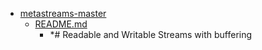 - <a href = "E:\Node_projects\Node_Way\ArchivTSH_2\ArhivMetarhia_2\metastreams-master\cat.metastreams-master\dir.metastreams-master.md">metastreams-master</a>
    - <a href = "E:\Node_projects\Node_Way\ArchivTSH_2\ArhivMetarhia_2\metastreams-master\README.md">README.md</a>
        - *# Readable and Writable Streams with buffering
